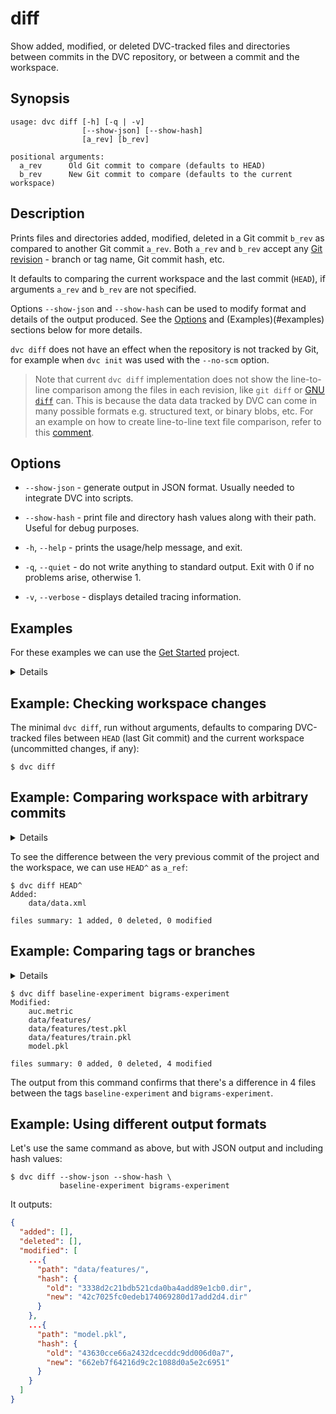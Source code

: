 # diff

Show added, modified, or deleted DVC-tracked files and directories between
commits in the <abbr>DVC repository</abbr>, or between a commit and the
workspace.

## Synopsis

```usage
usage: dvc diff [-h] [-q | -v]
                [--show-json] [--show-hash]
                [a_rev] [b_rev]

positional arguments:
  a_rev      Old Git commit to compare (defaults to HEAD)
  b_rev      New Git commit to compare (defaults to the current workspace)
```

## Description

Prints files and directories added, modified, deleted in a Git commit `b_rev` as
compared to another Git commit `a_rev`. Both `a_rev` and `b_rev` accept any
[Git revision](https://git-scm.com/docs/gitrevisions) - branch or tag name, Git
commit hash, etc.

It defaults to comparing the current workspace and the last commit (`HEAD`), if
arguments `a_rev` and `b_rev` are not specified.

Options `--show-json` and `--show-hash` can be used to modify format and details
of the output produced. See the [Options](#options) and (Examples)(#examples)
sections below for more details.

`dvc diff` does not have an effect when the repository is not tracked by Git,
for example when `dvc init` was used with the `--no-scm` option.

> Note that current `dvc diff` implementation does not show the line-to-line
> comparison among the files in each revision, like `git diff` or
> [GNU `diff`](https://www.gnu.org/software/diffutils/) can. This is because the
> data data tracked by DVC can come in many possible formats e.g. structured
> text, or binary blobs, etc. For an example on how to create line-to-line text
> file comparison, refer to this
> [comment](https://github.com/iterative/dvc/issues/770#issuecomment-512693256).

## Options

- `--show-json` - generate output in JSON format. Usually needed to integrate
  DVC into scripts.

- `--show-hash` - print file and directory hash values along with their path.
  Useful for debug purposes.

- `-h`, `--help` - prints the usage/help message, and exit.

- `-q`, `--quiet` - do not write anything to standard output. Exit with 0 if no
  problems arise, otherwise 1.

- `-v`, `--verbose` - displays detailed tracing information.

## Examples

For these examples we can use the [Get Started](/doc/get-started) project.

<details>

### Click and expand to setup the examples project

Start by cloning our example repo if you don't already have it:

```dvc
$ git clone https://github.com/iterative/example-get-started
$ cd example-get-started
```

Download data using:

```dvc
$ dvc fetch -T
Preparing to download data from 'https://remote.dvc.org/get-started'
...
```

The `-T` flag passed to `dvc fetch` makes sure we have all the data files
related to all existing tags in the repo. You may see the available tags of our
example repo [here](https://github.com/iterative/example-get-started/tags).

</details>

## Example: Checking workspace changes

The minimal `dvc diff`, run without arguments, defaults to comparing DVC-tracked
files between `HEAD` (last Git commit) and the current <abbr>workspace</abbr>
(uncommitted changes, if any):

```dvc
$ dvc diff
```

## Example: Comparing workspace with arbitrary commits

<details>

### Click and expand to setup the example

Let's checkout the
[3-add-file](https://github.com/iterative/example-get-started/releases/tag/3-add-file)
tag, corresponding to the [Add Files](/doc/get-started/add-files) _Get Started_
chapter, right after we added `data.xml` file with DVC:

```dvc
$ git checkout 3-add-file
$ dvc pull
```

</details>

To see the difference between the very previous commit of the project and the
workspace, we can use `HEAD^` as `a_ref`:

```dvc
$ dvc diff HEAD^
Added:
    data/data.xml

files summary: 1 added, 0 deleted, 0 modified
```

## Example: Comparing tags or branches

<details>

### Click and expand to setup the example

Our example repository has the `baseline-experiment` and `bigrams-experiment`
[tags](https://github.com/iterative/example-get-started/tags) tags, that
reference two different modeling experiments.

Having followed the example's setup, move into the `example-get-started/`
directory. Then make sure that you have the latest code and data with the
following commands:

```dvc
$ git checkout master
$ dvc checkout
```

</details>

```dvc
$ dvc diff baseline-experiment bigrams-experiment
Modified:
    auc.metric
    data/features/
    data/features/test.pkl
    data/features/train.pkl
    model.pkl

files summary: 0 added, 0 deleted, 4 modified
```

The output from this command confirms that there's a difference in 4 files
between the tags `baseline-experiment` and `bigrams-experiment`.

## Example: Using different output formats

Let's use the same command as above, but with JSON output and including hash
values:

```dvc
$ dvc diff --show-json --show-hash \
           baseline-experiment bigrams-experiment
```

It outputs:

```json
{
  "added": [],
  "deleted": [],
  "modified": [
    ...{
      "path": "data/features/",
      "hash": {
        "old": "3338d2c21bdb521cda0ba4add89e1cb0.dir",
        "new": "42c7025fc0edeb174069280d17add2d4.dir"
      }
    },
    ...{
      "path": "model.pkl",
      "hash": {
        "old": "43630cce66a2432dcecddc9dd006d0a7",
        "new": "662eb7f64216d9c2c1088d0a5e2c6951"
      }
    }
  ]
}
```
